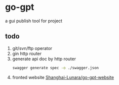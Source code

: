 # go-gpt
a gui publish tool for project

## todo
1. git/svn/ftp operator
2. gin http router
3. generate api doc by http router
   ```sh
   swagger generate spec -o ./swagger.json
   ```
4. fronted website [Shanghai-Lunara/go-gpt-website](https://github.com/Shanghai-Lunara/go-gpt-website)